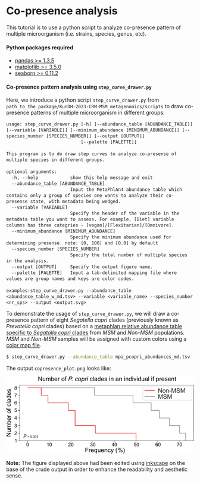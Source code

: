 # Co-presence analysis
This tutorial is to use a python script to analyze co-presence pattern of multiple microorganism (i.e. strains, species, genus, etc).

#### Python packages required

* [pandas >= 1.3.5](https://pandas.pydata.org/)
* [matplotlib >= 3.5.0](https://matplotlib.org/)
* [seaborn >= 0.11.2](https://seaborn.pydata.org/)

#### Co-presence pattern analysis using `step_curve_drawer.py`

Here, we introduce a python script `step_curve_drawer.py` from `path_to_the_package/KunDH-2023-CRM-MSM_metagenomics/scripts` to draw co-presence patterns of multiple microorganism in different groups:

```{python}
usage: step_curve_drawer.py [-h] [--abundance_table [ABUNDANCE_TABLE]] [--variable [VARIABLE]] [--minimum_abundance [MINIMUM_ABUNDANCE]] [--species_number [SPECIES_NUMBER]] [--output [OUTPUT]]
                            [--palette [PALETTE]]

This program is to do draw step curves to analyze co-presense of multiple species in different groups.

optional arguments:
  -h, --help            show this help message and exit
  --abundance_table [ABUNDANCE_TABLE]
                        Input the MetaPhlAn4 abundance table which contains only a group of species one wants to analyze their co-presense state, with metadata being wedged.
  --variable [VARIABLE]
                        Specify the header of the variable in the metadata table you want to assess. For example, [Diet] variable columns has three categries - [vegan]/[Flexitarian]/[Omnivore].
  --minimum_abundance [MINIMUM_ABUNDANCE]
                        Specify the minimum abundance used for determining presense. note: [0, 100] and [0.0] by default
  --species_number [SPECIES_NUMBER]
                        Specify the total number of multiple species in the analysis.
  --output [OUTPUT]     Specify the output figure name.
  --palette [PALETTE]   Input a tab-delimited mapping file where values are group names and keys are color codes.

examples:step_curve_drawer.py --abundance_table <abundance_table_w_md.tsv> --variable <variable_name> --species_number <nr_sps> --output <output.svg>
```

To demonstrate the usage of `step_curve_drawer.py`, we will draw a co-presence pattern of eight *Segatella copri* clades (previously known as *Prevotella copri* clades) based on a [metaphlan relative abundance table specific to *Segatalla copri* clades](../example_data/mpa4_pcopri_abundances_md.tsv) from *MSM* and *Non-MSM* populations. *MSM* and *Non-MSM* samples will be assigned with custom colors using a [color map file](../example_data/copresence_color_map.tsv).

~~~bash
$ step_curve_drawer.py --abundance_table mpa_pcopri_abundances_md.tsv --variable sexual_orientation --species_number 8 --palette copresence_color_map.tsv --output copresence_plot.png
~~~

The output `copresence_plot.png` looks like:

![copresence_plot.png](../images/copresence_plot.png) 


**Note:** The figure displayed above had been edited using [inkscape](https://inkscape.org/) on the base of the crude output in order to enhance the readability and aesthetic sense.
